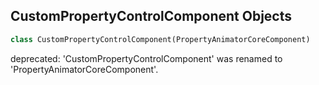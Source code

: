 ## CustomPropertyControlComponent Objects

```python
class CustomPropertyControlComponent(PropertyAnimatorCoreComponent)
```

deprecated: 'CustomPropertyControlComponent' was renamed to 'PropertyAnimatorCoreComponent'.

<a id="unreal.PropertyAnimatorCoreContext"></a>